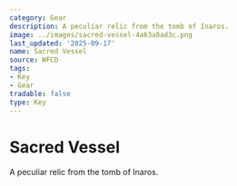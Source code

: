 ```yaml
---
category: Gear
description: A peculiar relic from the tomb of Inaros.
image: ../images/sacred-vessel-4a63a8ad3c.png
last_updated: '2025-09-17'
name: Sacred Vessel
source: WFCD
tags:
- Key
- Gear
tradable: false
type: Key
---
```


# Sacred Vessel

A peculiar relic from the tomb of Inaros.

